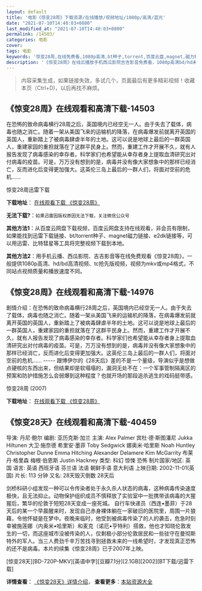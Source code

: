 ```yaml
---
layout: default
title: '电影《惊变28周》下载资源/在线播放/视频地址/1080p/高清/蓝光'
date: "2021-07-10T14:40:03+0800"
last_modified_at: "2021-07-10T14:40:03+0800"
permalink: /14503/
categories: 电影
cover:
tags: 电影
keywords: '惊变28周,在线免费看,1080p高清,bt种子,torrent,百度云盘,magnet,磁力链,迅雷下载资源'
description: '《惊变28周》在线云播放手机西瓜影院吉吉影音免费看，1080p高清bd/hd未删减完整版和tc抢先枪版，mkv/mp4格式，附带bt/torrent种子、magnet/磁力链、百度云盘、网盘资源迅雷下载链接'
---
```


>内容采集生成，如果链接失效，多试几个，页面最后有更多精彩视频！收藏本页（Ctrl+D)，以后再找不麻烦。


## 《惊变28周》在线观看和高清下载-14503

在恐怖的致命病毒横行28周之后，英国境内已经空无一人。由于失去了载体，病毒也随之消亡。随着一架从美国飞来的运输机的降落，在病毒爆发前就离开英国的英国人，重新踏上了被病毒肆虐半年的土地。这可以说是地球上最后的一群英国人，重建家园的重担就落在了这群平民身上。然而，重建工作才开展不久，就有人报告发现了病毒感染的幸存者。科学家们也希望能从幸存者身上提取血清研究出对付病毒的疫苗。可是，万万没有想到的是，病毒并没有像大家想象中的那样已经消亡，反而进化后变得更加强大。这英伦三岛上最后的一群人们，将面对空前的危机……


惊变28周迅雷下载

**下载地址**： [在线观看下载 《惊变28周》](https://www.993dy.com//vod-detail-id-34456.html) 


**无法下载?**：`如果迅雷因版权原因无法下载，关注微信公众号 `

**其他方法1**：从百度云网盘下载视频，百度云网盘支持在线观看，非会员有限制，如果能找到迅雷下载链接、bt/torrent种子、magnet磁力链接、e2dk链接等，可以用迅雷、比特彗星等工具将完整视频下载到本地。

**其他方法2**：用手机云播、西瓜影院、吉吉影音等在线免费观看《惊变28周》，一般提供1080p高清、hd/bd高清视频、tc抢先版视频，视频为mkv或mp4格式，不同站点视频质量和播放速度不同。


## 《惊变28周》在线观看和高清下载-14976

剧情介绍：在恐怖的致命病毒横行28周之后，英国境内已经空无一人。由于失去了载体，病毒也随之消亡。随着一架从美国飞来的运输机的降落，在病毒爆发前就离开英国的英国人，重新踏上了被病毒肆虐半年的土地。这可以说是地球上最后的一群英国人，重建家园的重担就落在了这群平民身上。然而，重建工作才开展不久，就有人报告发现了病毒感染的幸存者。科学家们也希望能从幸存者身上提取血清研究出对付病毒的疫苗。可是，万万没有想到的是，病毒并没有像大家想象中的那样已经消亡，反而进化后变得更加强大。这英伦三岛上最后的一群人们，将面对空前的危机…… ----- 跟博伊尔的《28天后》差的不是一个量级，导演似乎是想做点硬核的东西出来，但结果却是软塌塌的，漏洞无处不在：一个军事管制隔离区的预案和防护措施怎么会弱爆到这种程度？也就开场的那段追杀逃生的戏码挺带感。


惊变28周 (2007)

**下载地址**： [在线观看下载 《惊变28周》](https://www.btbtdy.me/btdy/dy4887.html) 


## 《惊变28天》在线观看和高清下载-40459

导演: 丹尼·鲍尔 编剧: 亚历克斯·加兰 主演: Alex Palmer 宾杜·德·斯图潘尼 Jukka Hiltunen 大卫·施奈德 希里安·墨菲 Toby Sedgwick 娜奥米·哈里斯 Noah Huntley Christopher Dunne Emma Hitching Alexander Delamere Kim McGarrity 布莱丹·格里森 梅根·伯恩斯 Justin Hackney 类型: 科幻 惊悚 恐怖 制片国家/地区: 英国 语言: 英语 西班牙语 芬兰语 法语 朝鲜手语 意大利语 上映日期: 2002-11-01(英国) 片长: 113 分钟 又名: 28天毁灭倒数 28天后

剑桥科研小组发现一种可以令传染者处于永久杀人状态的病毒，这种病毒传染速度极快，且无法抑止。动物保护组织成员不慎释放了实验室中一批携带该病毒的大猩猩后，繁华的伦敦于短短28天变成一座死城。 自行车快递员（西连•墨菲）于28天后的某一个早晨醒来时，发现自己赤身裸体躺在一家破旧的医院里，周围一片狼藉，令他怀疑是在梦中。夜晚来临时，他受到被病毒传染了的人的袭击，危急时刻幸被施莲娜（内奥米•哈里斯）和麦克（诺厄•亨特利）搭救，他也才知晓伦敦发生的一切，而这座城市没被传染的人，仅剩极小部分伦敦居民和一些驻守在曼彻斯特外的军人。当三人费劲千辛万苦找寻到拯救未来的一线希望时，才发现真正恐怖的还不是病毒。本片的续集《惊变28周》已于2007年上映。


[惊变28天][BD-720P-MKV][英语中字][豆瓣7.1分][2.1GB][2002][BT下载/迅雷下载]

**详情查看**： [《惊变28天》详情介绍](/movie/40459/)， **查看更多**：[本站资源大全](/movie/t/all/)

